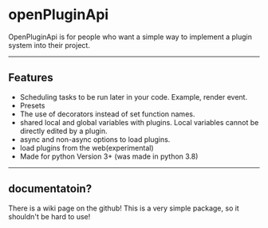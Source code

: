 # openPluginApi
OpenPluginApi is for people who want a simple way to implement a plugin system into their project.

***

## Features

  - Scheduling tasks to be run later in your code. Example, render event.
  - Presets
  - The use of decorators instead of set function names.
  - shared local and global variables with plugins. Local variables cannot be directly edited by a plugin.
  - async and non-async options to load plugins.
  - load plugins from the web(experimental)
  - Made for python Version 3+ (was made in python 3.8)

***

## documentatoin?

There is a wiki page on the github! This is a very simple package, so it shouldn't be hard to use!
